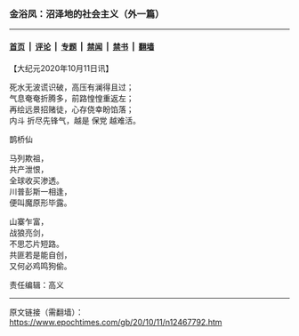 ### 金浴凤：沼泽地的社会主义（外一篇）

---

#### [首页](../../../..?n12467792) &nbsp;|&nbsp; [评论](../../../../../epoch-comment?n12467792) &nbsp;|&nbsp; [专题](../../../../../epoch-special?n12467792) &nbsp;|&nbsp; [禁闻](../../../../../epoch-news?n12467792) &nbsp;|&nbsp; [禁书](../../../../../books?n12467792) &nbsp;|&nbsp; [翻墙](https://github.com/gfw-breaker/nogfw/blob/master/README.md?n12467792)


<div class="post_content" id="artbody" itemprop="articleBody">
 <!-- article content begin -->
 <p>
  【大纪元2020年10月11日讯】
 </p>
 <p>
  死水无波谎识破，高压有澜得且过；
  <br/>
  气息奄奄折腾多，前路惶惶重返左；
  <br/>
  再绘远景招赌徒，心存侥幸盼馅落；
  <br/>
  <ok href="https://www.epochtimes.com/gb/tag/%E5%86%85%E6%96%97.html">
   内斗
  </ok>
  折尽先锋气，越是
  <ok href="https://www.epochtimes.com/gb/tag/%E4%BF%9D%E5%85%9A.html">
   保党
  </ok>
  越难活。
 </p>
 <p>
  鹊桥仙
 </p>
 <p>
  马列欺祖，
  <br/>
  共产泄恨，
  <br/>
  全球收买渗透。
  <br/>
  川普彭斯一相逢，
  <br/>
  便叫魔原形毕露。
 </p>
 <p>
  山寨乍富，
  <br/>
  战狼亮剑，
  <br/>
  不思芯片短路。
  <br/>
  共匪若是能自创，
  <br/>
  又何必鸡鸣狗偷。
 </p>
 <p>
  责任编辑：高义
 </p>
 <!-- article content end -->
 <div id="below_article_ad">
 </div>
</div>


---

原文链接（需翻墙）：https://www.epochtimes.com/gb/20/10/11/n12467792.htm